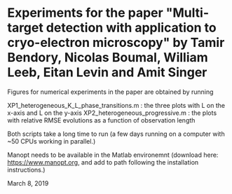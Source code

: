 # Experiments for the paper "Multi-target detection with application to cryo-electron microscopy" by Tamir Bendory, Nicolas Boumal, William Leeb, Eitan Levin and Amit Singer

Figures for numerical experiments in the paper are obtained by running

XP1_heterogeneous_K_L_phase_transitions.m : the three plots with L on the x-axis and L on the y-axis
XP2_heterogeneous_progressive.m : the plots with relative RMSE evolutions as a function of observation length

Both scripts take a long time to run (a few days running on a computer with ~50 CPUs working in parallel.)

Manopt needs to be available in the Matlab environemnt (download here: https://www.manopt.org, and add to path following the installation instructions.)

March 8, 2019